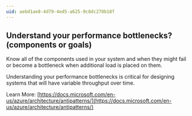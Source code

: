 ```yaml
---
uid: aebd1ae8-4d79-4ed5-a625-9c8dc270b18f
---
```

## Understand your performance bottlenecks? (components or goals)

<div class="alert is-warning"><p>Know all of the components used in your system and when they might fail or become a bottleneck when additional load is placed on them.</p></div>

Understanding your performance bottlenecks is critical for designing systems that will have variable throughput over time.

Learn More: [https://docs.microsoft.com/en-us/azure/architecture/antipatterns/](https://docs.microsoft.com/en-us/azure/architecture/antipatterns/)